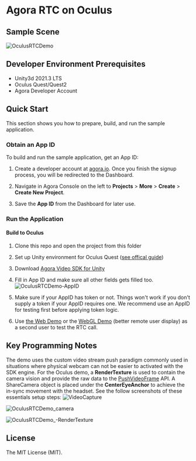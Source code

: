 # Agora RTC on Oculus

## Sample Scene

![OculusRTCDemo](https://user-images.githubusercontent.com/1261195/234465208-0e35d5c9-a83e-4b04-8fa0-b1e93317520e.jpg)


## Developer Environment Prerequisites
- Unity3d 2021.3 LTS
- Oculus Quest/Quest2
- Agora Developer Account

## Quick Start



This section shows you how to prepare, build, and run the sample application.

  

### Obtain an App ID

  

To build and run the sample application, get an App ID:

1. Create a developer account at [agora.io](https://dashboard.agora.io/signin/). Once you finish the signup process, you will be redirected to the Dashboard.

2. Navigate in Agora Console on the left to **Projects** > **More** > **Create** > **Create New Project**.

3. Save the **App ID** from the Dashboard for later use.

  

### Run the Application

  

#### Build to Oculus

1. Clone this repo and open the project from this folder
2. Set up Unity environment for Oculus Quest ([see offical guide](https://developer.oculus.com/documentation/unity/unity-gs-overview/))
3. Download [Agora Video SDK for Unity](https://docs.agora.io/en/sdks?platform=unity)

4. Fill in App ID and make sure all other fields gets filled too.  ![OculusRTCDemo-AppID](https://user-images.githubusercontent.com/1261195/234465370-7a09702f-7429-43d7-8fea-6feb4b573149.jpg)

5. Make sure if your AppID has token or not.  Things won't work if you don't supply a token if your AppID requires one.  We recommend use an AppID for testing first before applying token logic.
6. Use [the Web Demo](https://webdemo.agora.io/basicVideoCall/index.html) or the [WebGL Demo](https://webgl.agoraguru.net/) (better remote user display) as a second user to test the RTC call.
  
## Key Programming Notes
The demo uses the custom video stream push paradigm commonly used in situations where physical webcam can not be easier to activated with the SDK engine.  For the Oculus demo, a **RenderTexture** is used to contain the camera vision and provide the raw data to the [PushVideoFrame](https://api-ref.agora.io/en/voice-sdk/unity/4.x/API/class_irtcengine.html#api_imediaengine_pushvideoframe) API.   A ShareCamera object is placed under the **CenterEyeAnchor** to achieve the in-sync movement with the headset.  See the follow screenshots of these essentials setup steps:
![VideoCapture](https://github.com/AgoraIO-Community/Unity-VR-Samples/assets/1261195/c1d93340-f566-44d0-a5ee-fb6bc9d26981)

![OculusRTCDemo_camera](https://github.com/AgoraIO-Community/Unity-VR-Samples/assets/1261195/aa4990b2-b91d-4881-b36d-a6510163385b)

![OculusRTCDemo_-RenderTexture](https://github.com/AgoraIO-Community/Unity-VR-Samples/assets/1261195/44fbdaa2-44b9-4163-9675-c04ced58e1a4)
  

## License

The MIT License (MIT).

